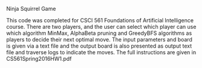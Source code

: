 Ninja Squirrel Game

This code was completed for CSCI 561 Foundations of Artificial Intelligence course.
There are two players, and the user can select which player can use which algorithm MinMax, AlphaBeta pruning and GreedyBFS algorithms as players to decide their next optimal move. The input parameters and board is given via a text file and the output board is also presented as output text file and traverse logs to indicate the moves.
The full instructions are given in CS561Spring2016HW1.pdf
